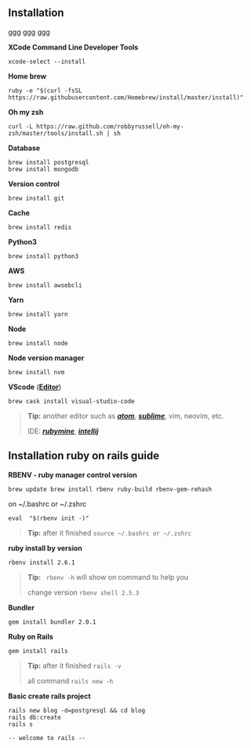 ## **Installation**
ggg
ggg
ggg

**XCode Command Line Developer Tools**
```
xcode-select --install
```
**Home brew**
```
ruby -e "$(curl -fsSL https://raw.githubusercontent.com/Homebrew/install/master/install)"
```

**Oh my zsh**
```
curl -L https://raw.github.com/robbyrussell/oh-my-zsh/master/tools/install.sh | sh
```
**Database**
```
brew install postgresql
brew install mongodb
```
**Version control**
```
brew install git
```
**Cache**
```
brew install redis
```
**Python3**
```
brew install python3
```
**AWS**
```
brew install awsebcli
```
**Yarn**
```
brew install yarn
```
**Node**
```
brew install node
```
**Node version manager**
```
brew install nvm
```

**VScode** ([**Editor**](https://code.visualstudio.com/)) 
```
brew cask install visual-studio-code
```
> **Tip:** another editor such as [**_atom_**](https://atom.io/), [**_sublime_**](https://www.sublimetext.com/),  vim, neovim, etc.
>
> IDE: [**_rubymine_**](https://www.jetbrains.com/ruby/), [**_intellij_**](https://www.jetbrains.com/idea/)

## **Installation ruby on rails guide**

**RBENV - ruby manager control version**
```
brew update brew install rbenv ruby-build rbenv-gem-rehash
```
on ~/.bashrc or ~/.zshrc
```
eval  "$(rbenv init -)"
```
> **Tip:**  after it finished ``` source ~/.bashrc or ~/.zshrc ```

**ruby install by version**
```
rbenv install 2.6.1
```
>**Tip:** ``` rbenv -h``` will show on command to help you
>
>change version ```rbenv shell 2.5.3  ```

**Bundler**
```
gem install bundler 2.0.1
```
**Ruby on Rails**
```
gem install rails
```
> **Tip:** after it finished ``` rails -v ```
>
> all command ```rails new -h```

**Basic create rails project**

```
rails new blog -d=postgresql && cd blog
rails db:create
rails s

-- welcome to rails --
```
